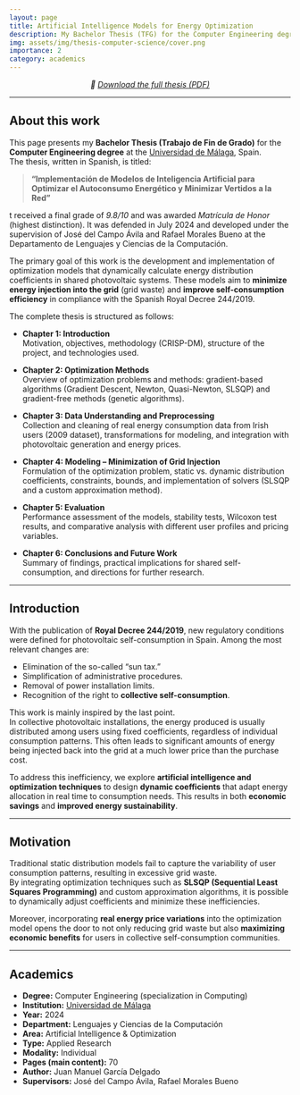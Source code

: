```yaml
---
layout: page
title: Artificial Intelligence Models for Energy Optimization
description: My Bachelor Thesis (TFG) for the Computer Engineering degree at Universidad de Málaga, focused on Artificial Intelligence models for energy self-consumption optimization.
img: assets/img/thesis-computer-science/cover.png
importance: 2
category: academics
---
```


  <p style="text-align: center; font-style: italic;">
  📄 <a href="/assets/pdf/Garcia_Delgado_Juan_Manuel_Grado_en_Ingenieria_Informatica.pdf" target="_blank">
  Download the full thesis (PDF)
  </a>
  </p>

---

## About this work

This page presents my **Bachelor Thesis (Trabajo de Fin de Grado)** for the **Computer Engineering degree** at the [Universidad de Málaga](https://www.uma.es), Spain.  
The thesis, written in Spanish, is titled:

> **“Implementación de Modelos de Inteligencia Artificial para Optimizar el Autoconsumo Energético y Minimizar Vertidos a la Red”**

t received a final grade of _9.8/10_ and was awarded _Matrícula de Honor_ (highest distinction). It was defended in July 2024 and developed under the supervision of José del Campo Ávila and Rafael Morales Bueno at the Departamento de Lenguajes y Ciencias de la Computación.

The primary goal of this work is the development and implementation of optimization models that dynamically calculate energy distribution coefficients in shared photovoltaic systems. These models aim to **minimize energy injection into the grid** (grid waste) and **improve self-consumption efficiency** in compliance with the Spanish Royal Decree 244/2019.

The complete thesis is structured as follows:

- **Chapter 1: Introduction**  
  Motivation, objectives, methodology (CRISP-DM), structure of the project, and technologies used.

- **Chapter 2: Optimization Methods**  
  Overview of optimization problems and methods: gradient-based algorithms (Gradient Descent, Newton, Quasi-Newton, SLSQP) and gradient-free methods (genetic algorithms).

- **Chapter 3: Data Understanding and Preprocessing**  
  Collection and cleaning of real energy consumption data from Irish users (2009 dataset), transformations for modeling, and integration with photovoltaic generation and energy prices.

- **Chapter 4: Modeling – Minimization of Grid Injection**  
  Formulation of the optimization problem, static vs. dynamic distribution coefficients, constraints, bounds, and implementation of solvers (SLSQP and a custom approximation method).

- **Chapter 5: Evaluation**  
  Performance assessment of the models, stability tests, Wilcoxon test results, and comparative analysis with different user profiles and pricing variables.

- **Chapter 6: Conclusions and Future Work**  
  Summary of findings, practical implications for shared self-consumption, and directions for further research.

---

## Introduction

With the publication of **Royal Decree 244/2019**, new regulatory conditions were defined for photovoltaic self-consumption in Spain. Among the most relevant changes are:  
- Elimination of the so-called “sun tax.”  
- Simplification of administrative procedures.  
- Removal of power installation limits.  
- Recognition of the right to **collective self-consumption**.  

This work is mainly inspired by the last point.  
In collective photovoltaic installations, the energy produced is usually distributed among users using fixed coefficients, regardless of individual consumption patterns. This often leads to significant amounts of energy being injected back into the grid at a much lower price than the purchase cost.  

To address this inefficiency, we explore **artificial intelligence and optimization techniques** to design **dynamic coefficients** that adapt energy allocation in real time to consumption needs. This results in both **economic savings** and **improved energy sustainability**.

---

## Motivation

Traditional static distribution models fail to capture the variability of user consumption patterns, resulting in excessive grid waste.  
By integrating optimization techniques such as **SLSQP (Sequential Least Squares Programming)** and custom approximation algorithms, it is possible to dynamically adjust coefficients and minimize these inefficiencies.  

Moreover, incorporating **real energy price variations** into the optimization model opens the door to not only reducing grid waste but also **maximizing economic benefits** for users in collective self-consumption communities.

---

## Academics

- **Degree:** Computer Engineering (specialization in Computing)  
- **Institution:** [Universidad de Málaga](https://www.uma.es)  
- **Year:** 2024  
- **Department:** Lenguajes y Ciencias de la Computación  
- **Area:** Artificial Intelligence & Optimization  
- **Type:** Applied Research  
- **Modality:** Individual  
- **Pages (main content):** 70  
- **Author:** Juan Manuel García Delgado  
- **Supervisors:** José del Campo Ávila, Rafael Morales Bueno  
